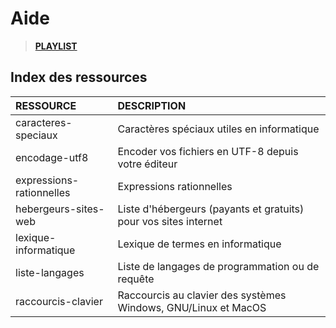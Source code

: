 # Aide

> [**PLAYLIST**](https://www.youtube.com/playlist?list=PLrSOXFDHBtfEwFMZ1YIXgUqOFODGyo7tB)

## Index des ressources

|RESSOURCE|DESCRIPTION|
|:--|:--|
|caracteres-speciaux|Caractères spéciaux utiles en informatique|
|encodage-utf8|Encoder vos fichiers en UTF-8 depuis votre éditeur|
|expressions-rationnelles|Expressions rationnelles|
|hebergeurs-sites-web|Liste d'hébergeurs (payants et gratuits) pour vos sites internet|
|lexique-informatique|Lexique de termes en informatique|
|liste-langages|Liste de langages de programmation ou de requête|
|raccourcis-clavier|Raccourcis au clavier des systèmes Windows, GNU/Linux et MacOS|
